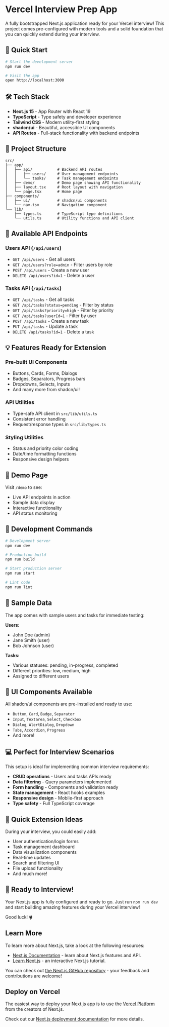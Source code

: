 # Vercel Interview Prep App

A fully bootstrapped Next.js application ready for your Vercel interview! This project comes pre-configured with modern tools and a solid foundation that you can quickly extend during your interview.

## 🚀 Quick Start

```bash
# Start the development server
npm run dev

# Visit the app
open http://localhost:3000
```

## 🛠️ Tech Stack

-   **Next.js 15** - App Router with React 19
-   **TypeScript** - Type safety and developer experience
-   **Tailwind CSS** - Modern utility-first styling
-   **shadcn/ui** - Beautiful, accessible UI components
-   **API Routes** - Full-stack functionality with backend endpoints

## 📁 Project Structure

```
src/
├── app/
│   ├── api/           # Backend API routes
│   │   ├── users/     # User management endpoints
│   │   └── tasks/     # Task management endpoints
│   ├── demo/          # Demo page showing API functionality
│   ├── layout.tsx     # Root layout with navigation
│   └── page.tsx       # Home page
├── components/
│   ├── ui/            # shadcn/ui components
│   └── nav.tsx        # Navigation component
└── lib/
    ├── types.ts       # TypeScript type definitions
    └── utils.ts       # Utility functions and API client
```

## 🔧 Available API Endpoints

### Users API (`/api/users`)

-   `GET /api/users` - Get all users
-   `GET /api/users?role=admin` - Filter users by role
-   `POST /api/users` - Create a new user
-   `DELETE /api/users?id=1` - Delete a user

### Tasks API (`/api/tasks`)

-   `GET /api/tasks` - Get all tasks
-   `GET /api/tasks?status=pending` - Filter by status
-   `GET /api/tasks?priority=high` - Filter by priority
-   `GET /api/tasks?userId=1` - Filter by user
-   `POST /api/tasks` - Create a new task
-   `PUT /api/tasks` - Update a task
-   `DELETE /api/tasks?id=1` - Delete a task

## 💡 Features Ready for Extension

### Pre-built UI Components

-   Buttons, Cards, Forms, Dialogs
-   Badges, Separators, Progress bars
-   Dropdowns, Selects, Inputs
-   And many more from shadcn/ui!

### API Utilities

-   Type-safe API client in `src/lib/utils.ts`
-   Consistent error handling
-   Request/response types in `src/lib/types.ts`

### Styling Utilities

-   Status and priority color coding
-   Date/time formatting functions
-   Responsive design helpers

## 🎯 Demo Page

Visit `/demo` to see:

-   Live API endpoints in action
-   Sample data display
-   Interactive functionality
-   API status monitoring

## 🚦 Development Commands

```bash
# Development server
npm run dev

# Production build
npm run build

# Start production server
npm run start

# Lint code
npm run lint
```

## 📝 Sample Data

The app comes with sample users and tasks for immediate testing:

**Users:**

-   John Doe (admin)
-   Jane Smith (user)
-   Bob Johnson (user)

**Tasks:**

-   Various statuses: pending, in-progress, completed
-   Different priorities: low, medium, high
-   Assigned to different users

## 🎨 UI Components Available

All shadcn/ui components are pre-installed and ready to use:

-   `Button`, `Card`, `Badge`, `Separator`
-   `Input`, `Textarea`, `Select`, `Checkbox`
-   `Dialog`, `AlertDialog`, `Dropdown`
-   `Tabs`, `Accordion`, `Progress`
-   And more!

## 💻 Perfect for Interview Scenarios

This setup is ideal for implementing common interview requirements:

-   **CRUD operations** - Users and tasks APIs ready
-   **Data filtering** - Query parameters implemented
-   **Form handling** - Components and validation ready
-   **State management** - React hooks examples
-   **Responsive design** - Mobile-first approach
-   **Type safety** - Full TypeScript coverage

## 🎯 Quick Extension Ideas

During your interview, you could easily add:

-   User authentication/login forms
-   Task management dashboard
-   Data visualization components
-   Real-time updates
-   Search and filtering UI
-   File upload functionality
-   And much more!

## 🚀 Ready to Interview!

Your Next.js app is fully configured and ready to go. Just run `npm run dev` and start building amazing features during your Vercel interview!

Good luck! 🍀

## Learn More

To learn more about Next.js, take a look at the following resources:

-   [Next.js Documentation](https://nextjs.org/docs) - learn about Next.js features and API.
-   [Learn Next.js](https://nextjs.org/learn) - an interactive Next.js tutorial.

You can check out [the Next.js GitHub repository](https://github.com/vercel/next.js) - your feedback and contributions are welcome!

## Deploy on Vercel

The easiest way to deploy your Next.js app is to use the [Vercel Platform](https://vercel.com/new?utm_medium=default-template&filter=next.js&utm_source=create-next-app&utm_campaign=create-next-app-readme) from the creators of Next.js.

Check out our [Next.js deployment documentation](https://nextjs.org/docs/app/building-your-application/deploying) for more details.
